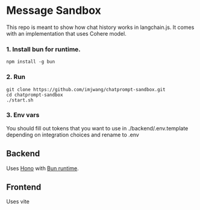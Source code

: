 # Message Sandbox
This repo is meant to show how chat history works in langchain.js. It comes with an implementation that uses Cohere model.


### 1. Install bun for runtime.

```shell
npm install -g bun
```

### 2. Run

```shell
git clone https://github.com/imjwang/chatprompt-sandbox.git
cd chatprompt-sandbox
./start.sh
```

### 3. Env vars

You should fill out tokens that you want to use in ./backend/.env.template depending on integration choices and rename to .env


## Backend
Uses [Hono](https://hono.dev/) with [Bun runtime](https://bun.sh/docs/cli/run).

## Frontend
Uses vite
